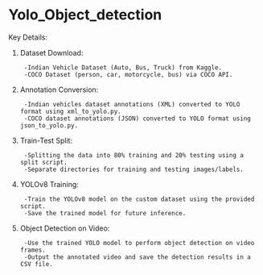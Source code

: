 # Yolo_Object_detection
Key Details:
1. Dataset Download:

        -Indian Vehicle Dataset (Auto, Bus, Truck) from Kaggle.
        -COCO Dataset (person, car, motorcycle, bus) via COCO API.
2. Annotation Conversion:

        -Indian vehicles dataset annotations (XML) converted to YOLO format using xml_to_yolo.py.
        -COCO dataset annotations (JSON) converted to YOLO format using json_to_yolo.py.
3. Train-Test Split:

        -Splitting the data into 80% training and 20% testing using a split script.
        -Separate directories for training and testing images/labels.
4. YOLOv8 Training:

        -Train the YOLOv8 model on the custom dataset using the provided script.
        -Save the trained model for future inference.
5. Object Detection on Video:

        -Use the trained YOLO model to perform object detection on video frames.
        -Output the annotated video and save the detection results in a CSV file.
